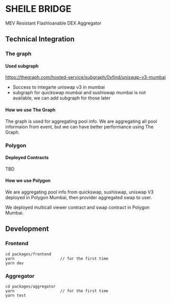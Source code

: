 # SHEILE BRIDGE

MEV Resistant Flashloanable DEX Aggregator

## Technical Integration

### The graph

#### Used subgraph

https://thegraph.com/hosted-service/subgraph/0xfind/uniswap-v3-mumbai

- Success to integarte uniswap v3 in mumbai
- subgraph for quickswap mumbai and sushiswap mumbai is not available, we can add subgraph for those later

#### How we use The Graph

The graph is used for aggregating pool info. We are aggregating all pool informaion from event, but we can have better performance using The Graph.

### Polygon

#### Deployed Contracts

TBD

#### How we use Polygon

We are aggregating pool info from quickswap, sushiswap, uniswap V3 deployed in Polygon Mumbai, then provider aggregated swap to user.

We deployed multicall viewer contract and swap contract in Polygon Mumbai.

## Development

### Frontend

```
cd packages/frontend
yarn                    // for the first time
yarn dev
```

### Aggregator

```
cd packages/aggregator
yarn                    // for the first time
yarn test
```

